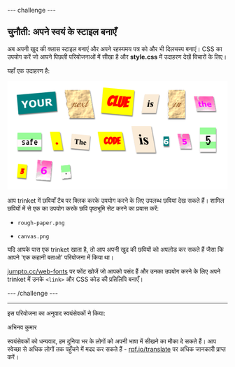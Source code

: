 --- challenge ---

## चुनौती: अपने स्वयं के स्टाइल बनाएँ

अब अपनी खुद की क्लास स्टाइल बनाएं और अपने रहस्यमय पत्र को और भी दिलचस्प बनाएं। CSS का उपयोग करें जो आपने पिछली परियोजनाओं में सीखा है और **style.css** में उदाहरण देखें विचारों के लिए।

यहाँ एक उदाहरण है:

![स्क्रीनशॉट](images/letter-fonts-challenge3.png)

आप trinket में छवियाँ टैब पर क्लिक करके उपयोग करने के लिए उपलब्ध छवियां देख सकते हैं। शामिल छवियों में से एक का उपयोग करके छवि पृष्ठभूमि सेट करने का प्रयास करें:

+ `rough-paper.png`

+ `canvas.png`

यदि आपके पास एक trinket खाता है, तो आप अपनी खुद की छवियों को अपलोड कर सकते हैं जैसा कि आपने 'एक कहानी बताओ' परियोजना में किया था।

<a href="http://jumpto.cc/web-fonts" target="_blank">jumpto.cc/web-fonts</a> पर​ फोंट खोजें जो आपको पसंद हैं और उनका उपयोग करने के लिए अपने trinket में उनके `<link>` और CSS कोड की प्रतिलिपि बनाएँ।

--- /challenge ---

***

इस परियोजना का अनुवाद स्वयंसेवकों ने किया:

अभिनव कुमार

स्वयंसेवकों को धन्यवाद, हम दुनिया भर के लोगों को अपनी भाषा में सीखने का मौका दे सकते हैं। आप स्वेच्छा से अधिक लोगों तक पहुँचने में मदद कर सकते हैं - [rpf.io/translate](https://rpf.io/translate) पर अधिक जानकारी प्राप्त करें।